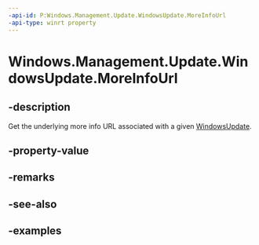 ```yaml
---
-api-id: P:Windows.Management.Update.WindowsUpdate.MoreInfoUrl
-api-type: winrt property
---
```


# Windows.Management.Update.WindowsUpdate.MoreInfoUrl

<!--
public System.Uri MoreInfoUrl { get; }
-->


## -description
Get the underlying more info URL associated with a given [WindowsUpdate](./windowsupdate.md).

## -property-value

## -remarks

## -see-also

## -examples


